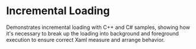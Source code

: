 # Incremental Loading
Demonstrates incremental loading with C++ and C# samples, showing how it's necessary to break up the loading into background and foreground execution to ensure correct Xaml measure and arrange behavior.

